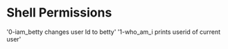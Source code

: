 # Shell Permissions
'0-iam_betty changes user Id to betty'
'1-who_am_i prints userid of current user'